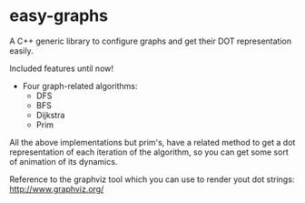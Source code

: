 # easy-graphs
A C++ generic library to configure graphs and get their DOT representation easily.

Included features until now!

 - Four graph-related algorithms:
   + DFS
   + BFS
   + Dijkstra
   * Prim

All the above implementations but prim's, have a related method to get a dot representation 
of each iteration of the algorithm, so you can get some sort of animation of its dynamics.


Reference to the graphviz tool which you can use to render yout dot strings: http://www.graphviz.org/
